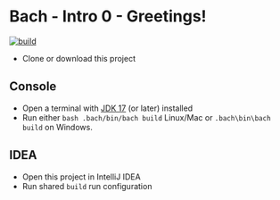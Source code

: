 # Bach - Intro 0 - Greetings!

[![build](https://github.com/sormuras/bach-intro-0-greetings/workflows/build/badge.svg)](https://github.com/sormuras/bach-intro-0-greetings/actions)

- Clone or download this project

## Console

- Open a terminal with [JDK 17](https://jdk.java.net) (or later) installed
- Run either `bash .bach/bin/bach build` Linux/Mac or `.bach\bin\bach build` on Windows.

## IDEA

- Open this project in IntelliJ IDEA
- Run shared `build` run configuration
